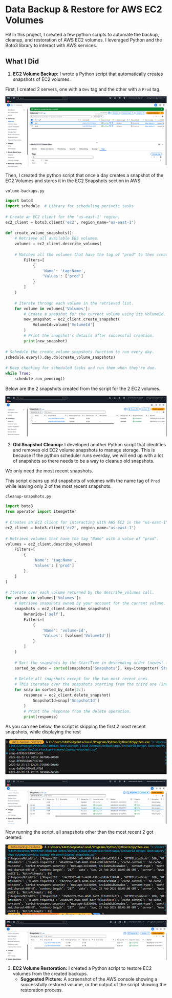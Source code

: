 # Data Backup & Restore for AWS EC2 Volumes

Hi! In this project, I created a few python scripts to automate the backup, cleanup, and restoration of AWS EC2 volumes. I leveraged Python and the Boto3 library to interact with AWS services.

## What I Did

1.  **EC2 Volume Backup:** I wrote a Python script that automatically creates snapshots of EC2 volumes.

First, I created 2 servers, one with a `Dev` tag and the other with a `Prod` tag.

![ec2-tags](https://github.com/Princeton45/data-backup-restore-python/blob/main/images/ec2-tag.png)

Then, I created the python script that once a day creates a snapshot of the EC2 Volumes and stores it in the EC2 Snapshots section in AWS.

`volume-backups.py`
```python
import boto3  
import schedule  # Library for scheduling periodic tasks

# Create an EC2 client for the 'us-east-1' region.
ec2_client = boto3.client('ec2', region_name="us-east-1")

def create_volume_snapshots():
    # Retrieve all available EBS volumes.
    volumes = ec2_client.describe_volumes(
        
    # Matches all the volumes that have the tag of "prod" to then create a snapshot for them
        Filters=[
            {
                'Name': 'tag:Name',
                'Values': ['prod']
            }
        ]
    )
    
    # Iterate through each volume in the retrieved list.
    for volume in volumes['Volumes']:
        # Create a snapshot for the current volume using its VolumeId.
        new_snapshot = ec2_client.create_snapshot(
            VolumeId=volume['VolumeId']
        )
        # Print the snapshot's details after successful creation.
        print(new_snapshot)

# Schedule the create_volume_snapshots function to run every day.
schedule.every().day.do(create_volume_snapshots)

# Keep checking for scheduled tasks and run them when they're due.
while True:
    schedule.run_pending() 
```

Below are the 2 snapshots created from the script for the 2 EC2 volumes.

![snapshots](https://github.com/Princeton45/data-backup-restore-python/blob/main/images/snapshots.png)

2.  **Old Snapshot Cleanup:** I developed another Python script that identifies and removes old EC2 volume snapshots to manage storage. This is because if the python scheduler runs everday, we will 
end up with a lot of snapshots so there needs to be a way to cleanup old snapshots.

We only need the most recent snapshots.

This script cleans up old snapshots of volumes with the name tag of `Prod` while leaving only 2 of the most recent snapshots.

`cleanup-snapshots.py`
```python
import boto3
from operator import itemgetter

# Creates an EC2 client for interacting with AWS EC2 in the "us-east-1" region.
ec2_client = boto3.client('ec2', region_name="us-east-1")

# Retrieve volumes that have the tag "Name" with a value of "prod".
volumes = ec2_client.describe_volumes(
    Filters=[
        {
            'Name': 'tag:Name',
            'Values': ['prod']
        }
    ]
)

# Iterate over each volume returned by the describe_volumes call.
for volume in volumes['Volumes']:
    # Retrieve snapshots owned by your account for the current volume.
    snapshots = ec2_client.describe_snapshots(
        OwnerIds=['self'],
        Filters=[
            {
                'Name': 'volume-id',
                'Values': [volume['VolumeId']]
            }
        ]
    )
    
    # Sort the snapshots by the StartTime in descending order (newest first).
    sorted_by_date = sorted(snapshots['Snapshots'], key=itemgetter('StartTime'), reverse=True)
    
    # Delete all snapshots except for the two most recent ones.
    # This iterates over the snapshots starting from the third one (index 2 onward).
    for snap in sorted_by_date[2:]:
        response = ec2_client.delete_snapshot(
            SnapshotId=snap['SnapshotId']
        )
        # Print the response from the delete operation.
        print(response)
```

As you can see below, the script is skipping the first 2 most recent snapshots, while displaying the rest

![snapshots-1](https://github.com/Princeton45/data-backup-restore-python/blob/main/images/snapshot-1.png)

![snapshots-2](https://github.com/Princeton45/data-backup-restore-python/blob/main/images/snapshot-2.png)

Now running the script, all snapshots other than the most recent 2 got deleted:

![snapdel1](https://github.com/Princeton45/data-backup-restore-python/blob/main/images/snapdel1.png)

![snapdel2](https://github.com/Princeton45/data-backup-restore-python/blob/main/images/snapdel2.png)



3.  **EC2 Volume Restoration:** I created a Python script to restore EC2 volumes from the created backups.
    *   **Suggested Picture:** A screenshot of the AWS console showing a successfully restored volume, or the output of the script showing the restoration process.